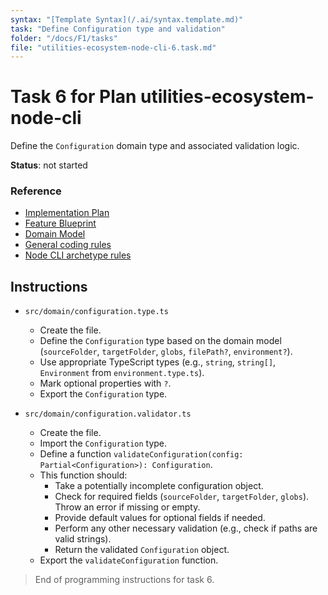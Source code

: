```yaml
---
syntax: "[Template Syntax](/.ai/syntax.template.md)"
task: "Define Configuration type and validation"
folder: "/docs/F1/tasks"
file: "utilities-ecosystem-node-cli-6.task.md"
---
```


# Task 6 for Plan utilities-ecosystem-node-cli

Define the `Configuration` domain type and associated validation logic.

**Status**: not started

### Reference

- [Implementation Plan](/docs/F1/utilities-ecosystem-node-cli.plan.md)
- [Feature Blueprint](/docs/F1/utilities-ecosystem.blueprint.md)
- [Domain Model](/docs/domain-model.blueprint.md)
- [General coding rules](/.ai/builder/rules/code.rules.md)
- [Node CLI archetype rules](/.ai/builder/rules/node-cli.rules.md)

## Instructions

<!--
  Define the structure of the Configuration data loaded from the file and how to validate it.
-->

- `src/domain/configuration.type.ts`
  - Create the file.
  - Define the `Configuration` type based on the domain model (`sourceFolder`, `targetFolder`, `globs`, `filePath?`, `environment?`).
  - Use appropriate TypeScript types (e.g., `string`, `string[]`, `Environment` from `environment.type.ts`).
  - Mark optional properties with `?`.
  - Export the `Configuration` type.

- `src/domain/configuration.validator.ts`
  - Create the file.
  - Import the `Configuration` type.
  - Define a function `validateConfiguration(config: Partial<Configuration>): Configuration`.
  - This function should:
    - Take a potentially incomplete configuration object.
    - Check for required fields (`sourceFolder`, `targetFolder`, `globs`). Throw an error if missing or empty.
    - Provide default values for optional fields if needed.
    - Perform any other necessary validation (e.g., check if paths are valid strings).
    - Return the validated `Configuration` object.
  - Export the `validateConfiguration` function.

> End of programming instructions for task 6.
